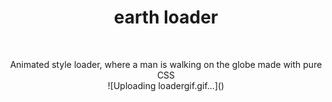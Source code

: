 <h1 align="center">earth loader</h1><br>
<p align="center">Animated style loader, where a man is walking on the globe made with pure CSS<br>
![Uploading loadergif.gif…]()
